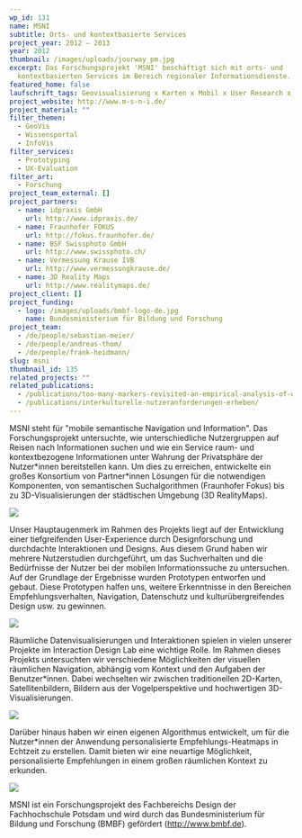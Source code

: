 ```yaml
---
wp_id: 131
name: MSNI
subtitle: Orts- und kontextbasierte Services
project_year: 2012 – 2013
year: 2012
thumbnail: /images/uploads/jourway_pm.jpg
excerpt: Das Forschungsprojekt 'MSNI' beschäftigt sich mit orts- und
  kontextbasierten Services im Bereich regionaler Informationsdienste.
featured_home: false
laufschrift_tags: Geovisualisierung x Karten x Mobil x User Research x Generative Gestaltung
project_website: http://www.m-s-n-i.de/
project_material: ""
filter_themen:
  - GeoVis
  - Wissensportal
  - InfoVis
filter_services:
  - Prototyping
  - UX-Evaluation
filter_art:
  - Forschung
project_team_external: []
project_partners:
  - name: idpraxis GmbH
    url: http://www.idpraxis.de/
  - name: Fraunhofer FOKUS
    url: http://fokus.fraunhofer.de/
  - name: BSF Swissphoto GmbH
    url: http://www.swissphoto.ch/
  - name: Vermessung Krause IVB
    url: http://www.vermessungkrause.de/
  - name: 3D Reality Maps
    url: http://www.realitymaps.de/
project_client: []
project_funding:
  - logo: /images/uploads/bmbf-logo-de.jpg
    name: Bundesministerium für Bildung und Forschung
project_team:
  - /de/people/sebastian-meier/
  - /de/people/andreas-thom/
  - /de/people/frank-heidmann/
slug: msni
thumbnail_id: 135
related_projects: ""
related_publications:
  - /publications/too-many-markers-revisited-an-empirical-analysis-of-web-based-methods-for-overcoming-the-problem-of-too-many-markers-in-zoomable-mapping-applications/
  - /publications/interkulturelle-nutzeranforderungen-erheben/
---
```

MSNI steht für "mobile semantische Navigation und Information". Das Forschungsprojekt untersuchte, wie unterschiedliche Nutzergruppen auf Reisen nach Informationen suchen und wie ein Service raum- und kontextbezogene Informationen unter Wahrung der Privatsphäre der Nutzer\*innen bereitstellen kann. Um dies zu erreichen, entwickelte ein großes Konsortium von Partner\*innen Lösungen für die notwendigen Komponenten, von semantischen Suchalgorithmen (Fraunhofer Fokus) bis zu 3D-Visualisierungen der städtischen Umgebung (3D RealityMaps).

![](/images/uploads/msni-structure.jpg)

Unser Hauptaugenmerk im Rahmen des Projekts liegt auf der Entwicklung einer tiefgreifenden User-Experience durch Designforschung und durchdachte Interaktionen und Designs. Aus diesem Grund haben wir mehrere Nutzerstudien durchgeführt, um das Suchverhalten und die Bedürfnisse der Nutzer bei der mobilen Informationssuche zu untersuchen. Auf der Grundlage der Ergebnisse wurden Prototypen entworfen und gebaut. Diese Prototypen halfen uns, weitere Erkenntnisse in den Bereichen Empfehlungsverhalten, Navigation, Datenschutz und kulturübergreifendes Design usw. zu gewinnen.

![](/images/uploads/msni-präsentation.052.png)

Räumliche Datenvisualisierungen und Interaktionen spielen in vielen unserer Projekte im Interaction Design Lab eine wichtige Rolle. Im Rahmen dieses Projekts untersuchten wir verschiedene Möglichkeiten der visuellen räumlichen Navigation, abhängig vom Kontext und den Aufgaben der Benutzer*innen. Dabei wechselten wir zwischen traditionellen 2D-Karten, Satellitenbildern, Bildern aus der Vogelperspektive und hochwertigen 3D-Visualisierungen.

![](/images/uploads/msni-präsentation.022.png)

Darüber hinaus haben wir einen eigenen Algorithmus entwickelt, um für die Nutzer*innen der Anwendung personalisierte Empfehlungs-Heatmaps in Echtzeit zu erstellen. Damit bieten wir eine neuartige Möglichkeit, personalisierte Empfehlungen in einem großen räumlichen Kontext zu erkunden.

![](/images/uploads/msni-präsentation.044-crop.png)

MSNI ist ein Forschungsprojekt des Fachbereichs Design der Fachhochschule Potsdam und wird durch das Bundesministerium für Bildung und Forschung (BMBF) gefördert (http://www.bmbf.de).